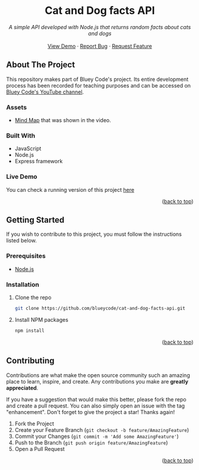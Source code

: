 <!-- Improved compatibility of back to top link: See: https://github.com/othneildrew/Best-README-Template/pull/73 -->
<a name="readme-top"></a>

<br />
<div align="center">
  <h1 align="center">Cat and Dog facts API</h1>

  <p align="center">
    <em>A simple API developed with Node.js that returns random facts about cats and dogs</em>
    <br />
    <br />
    <a href="https://cat-and-dog-facts-api.herokuapp.com/cat">View Demo</a>
    ·
    <a href="https://github.com/blueycode/cat-and-dog-facts-api/issues">Report Bug</a>
    ·
    <a href="https://github.com/blueycode/cat-and-dog-facts-api/issues">Request Feature</a>
  </p>
</div>

<!-- ABOUT THE PROJECT -->
## About The Project


This repository makes part of Bluey Code's project. Its entire development process has been recorded for teaching purposes and can be accessed on <a href="https://www.youtube.com/channel/UCk--nTjNkI0sVyuLtMK5unQ">Bluey Code's YouTube channel</a>.

### Assets

* [Mind Map](https://whimsical.com/dog-and-cats-facts-api-bluey-code-4bpLPt5Va6qUxZiNacQ2Vf) that was shown in the video.

### Built With

* JavaScript
* Node.js
* Express framework



<!-- LIVE DEMO -->
### Live Demo

You can check a running version of this project <a href="https://cat-and-dog-facts-api.herokuapp.com/cat">here</a>

<p align="right">(<a href="#readme-top">back to top</a>)</p>

<!-- GETTING STARTED -->
## Getting Started

If you wish to contribute to this project, you must follow the instructions listed below.

### Prerequisites

- [Node.js](https://nodejs.org/en/)

### Installation

1. Clone the repo
   ```sh
   git clone https://github.com/blueycode/cat-and-dog-facts-api.git
   ```
3. Install NPM packages
   ```sh
   npm install
   ```

<p align="right">(<a href="#readme-top">back to top</a>)</p>



<!-- CONTRIBUTING -->
## Contributing

Contributions are what make the open source community such an amazing place to learn, inspire, and create. Any contributions you make are **greatly appreciated**.

If you have a suggestion that would make this better, please fork the repo and create a pull request. You can also simply open an issue with the tag "enhancement".
Don't forget to give the project a star! Thanks again!

1. Fork the Project
2. Create your Feature Branch (`git checkout -b feature/AmazingFeature`)
3. Commit your Changes (`git commit -m 'Add some AmazingFeature'`)
4. Push to the Branch (`git push origin feature/AmazingFeature`)
5. Open a Pull Request

<p align="right">(<a href="#readme-top">back to top</a>)</p>
